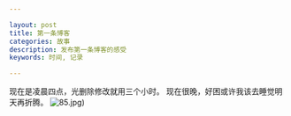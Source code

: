 ```yaml
---

layout: post
title: 第一条博客
categories: 故事
description: 发布第一条博客的感受
keywords: 时间, 记录

---
```


现在是凌晨四点，光删除修改就用三个小时。
现在很晚，好困或许我该去睡觉明天再折腾。
<img src="https://img.rruu.net/image/6014f57e7a959" alt="85.jpg" title="85"/>)
